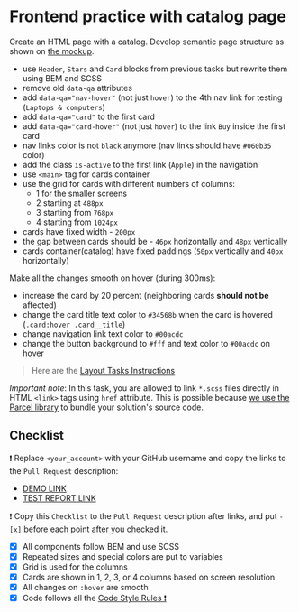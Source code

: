 # Frontend practice with catalog page

Create an HTML page with a catalog. Develop semantic page structure as shown on [the mockup](<https://www.figma.com/file/ojkArVazq7vsX0nbpn9CxZ/Moyo-%2F-Catalog-(ENG)?node-id=32249%3A354>).

- use `Header`, `Stars` and `Card` blocks from previous tasks but rewrite them using BEM and SCSS
- remove old `data-qa` attributes
- add `data-qa="nav-hover"` (not just `hover`) to the 4th nav link for testing (`Laptops & computers`)
- add `data-qa="card"` to the first card
- add `data-qa="card-hover"` (not just `hover`) to the link `Buy` inside the first card
- nav links color is not `black` anymore (nav links should have `#060b35` color)
- add the class `is-active` to the first link (`Apple`) in the navigation
- use `<main>` tag for cards container
- use the grid for cards with different numbers of columns:
  - 1 for the smaller screens
  - 2 starting at `488px`
  - 3 starting from `768px`
  - 4 starting from `1024px`
- cards have fixed width - `200px`
- the gap between cards should be - `46px` horizontally and `48px` vertically
- cards container(catalog) have fixed paddings (`50px` vertically and `40px` horizontally)

Make all the changes smooth on hover (during 300ms):

- increase the card by 20 percent (neighboring cards **should not be** affected)
- change the card title text color to `#34568b` when the card is hovered (`.card:hover .card__title`)
- change navigation link text color to `#00acdc`
- change the button background to `#fff` and text color to `#00acdc` on hover

> Here are the [Layout Tasks Instructions](https://mate-academy.github.io/layout_task-guideline)

_Important note_: In this task, you are allowed to link `*.scss` files directly in HTML `<link>` tags using `href` attribute.
This is possible because [we use the Parcel library](https://en.parceljs.org/scss.html) to bundle your solution's source code.

## Checklist

❗️ Replace `<your_account>` with your GitHub username and copy the links to the `Pull Request` description:

- [DEMO LINK](https://maksym2493.github.io/layout_catalog/)
- [TEST REPORT LINK](https://maksym2493.github.io/layout_catalog/report/html_report/)

❗️ Copy this `Checklist` to the `Pull Request` description after links, and put `- [x]` before each point after you checked it.

- [x] All components follow BEM and use SCSS
- [x] Repeated sizes and special colors are put to variables
- [x] Grid is used for the columns
- [x] Cards are shown in 1, 2, 3, or 4 columns based on screen resolution
- [x] All changes on `:hover` are smooth
- [x] Code follows all the [Code Style Rules ❗️](https://mate-academy.github.io/layout_task-guideline/html-css-code-style-rules)
